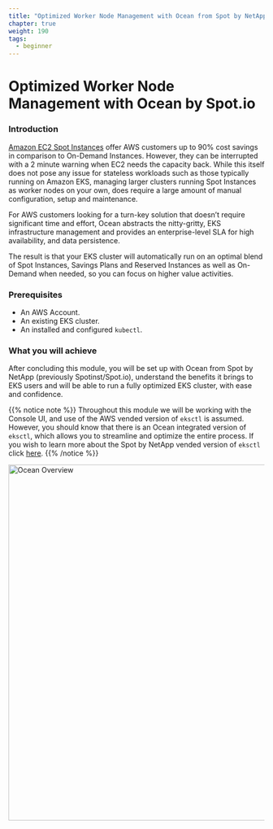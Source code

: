 ```yaml
---
title: "Optimized Worker Node Management with Ocean from Spot by NetApp"
chapter: true
weight: 190
tags:
  - beginner
---
```


# Optimized Worker Node Management with Ocean by Spot.io

### Introduction
[Amazon EC2 Spot Instances](https://aws.amazon.com/ec2/spot/) offer AWS customers up to 90% cost savings in comparison to On-Demand Instances. However, they can be interrupted with a 2 minute warning when EC2 needs the capacity back. While this itself does not pose any issue for stateless workloads such as those typically running on Amazon EKS, managing larger clusters running Spot Instances as worker nodes on your own, does require a large amount of manual configuration, setup and maintenance.

For AWS customers looking for a turn-key solution that doesn’t require significant time and effort, Ocean abstracts the nitty-gritty, EKS infrastructure management and provides an enterprise-level SLA for high availability, and data persistence. 

The result is that your EKS cluster will automatically run on an optimal blend of Spot Instances, Savings Plans and Reserved Instances as well as On-Demand when needed, so you can focus on higher value activities. 

### Prerequisites
 - An AWS Account.
 - An existing EKS cluster.
 - An installed and configured `kubectl`.

### What you will achieve
After concluding this module, you will be set up with Ocean from Spot by NetApp (previously Spotinst/Spot.io), understand the benefits it brings to EKS users and will be able to run a fully optimized EKS cluster, with ease and confidence.

{{% notice note %}}
Throughout this module we will be working with the Console UI, and use of the AWS vended version of `eksctl` is assumed. However, you should know that there is an Ocean integrated version of `eksctl`, which allows you to streamline and optimize the entire process. If you wish to learn more about the Spot by NetApp vended version of `eksctl` click [here](https://spot.io/blog/eks-done-right-from-control-plane-to-worker-nodes/).
{{% /notice %}}


<img src="/images/ocean/ocean_overview.png" alt="Ocean Overview" width="700"/>


